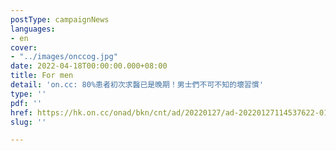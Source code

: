 ```yaml
---
postType: campaignNews
languages:
- en
cover:
- "../images/onccog.jpg"
date: 2022-04-18T00:00:00.000+08:00
title: For men
detail: 'on.cc: 80%患者初次求醫已是晚期！男士們不可不知的壞習慣'
type: ''
pdf: ''
href: https://hk.on.cc/onad/bkn/cnt/ad/20220127/ad-20220127114537622-0127_21011_001.html
slug: ''

---
```

